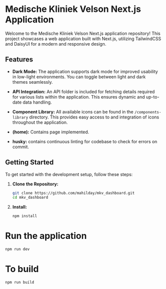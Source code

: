 # Medische Kliniek Velson Next.js Application

Welcome to the Medische Kliniek Velson Next.js application repository! This project showcases a web application built with Next.js, utilizing TailwindCSS and DaisyUI for a modern and responsive design.

## Features

- **Dark Mode:** The application supports dark mode for improved usability in low-light environments. You can toggle between light and dark themes seamlessly.

- **API Integration:** An API folder is included for fetching details required for various lists within the application. This ensures dynamic and up-to-date data handling.

- **Component Library:** All available icons can be found in the `/components-library` directory. This provides easy access to and integration of icons throughout the application.

- **(home):** Contains page implemented.

- **husky:** contains continuous linting for codebase to check for errors on commit.

## Getting Started

To get started with the development setup, follow these steps:

1. **Clone the Repository:**

   ```bash
   git clone https://github.com/mahilday/mkv_dashboard.git
   cd mkv_dashboard
   ```
2. **Install:**
   ```bash
   npm install
   ```

# Run the application

   ```bash
   npm run dev
   ```

# To build

   ```
   npm run build
   ```
